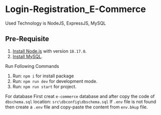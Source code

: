 # Login-Registration_E-Commerce
Used Technology is NodeJS, ExpressJS, MySQL
## Pre-Requisite
1. [Install Node.js](https://nodejs.org/en/download) with version `18.17.0`.
2. [Install MySQL](https://www.postgresql.org).


Run Following Commands 

1. Run: `npm i` for install package
2. Run: `npm run dev` for development mode.
3. Run: `npm run start` for project.

For database First creat `e-commerce` database and after copy the code of `dbschema.sql` 
location: `src\dbconfig\dbschema.sql`
If `.env` file is not found then create a `.env` file and copy-paste the content from `env.bkup` file.
